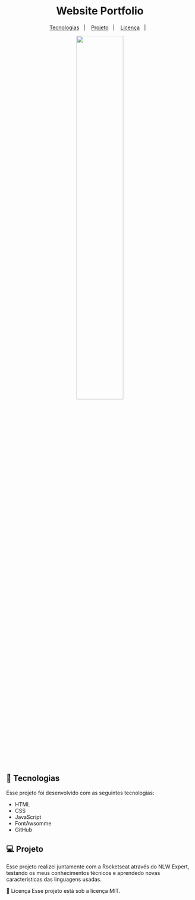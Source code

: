 <h1 align="center">Website Portfolio </h1>

<p align="center">
  <a href="#-tecnologias">Tecnologias</a>&nbsp;&nbsp;&nbsp;|&nbsp;&nbsp;&nbsp;
  <a href="#-projeto">Projeto</a>&nbsp;&nbsp;&nbsp;|&nbsp;&nbsp;&nbsp;
  <a href="#-licenca">Licença</a>&nbsp;&nbsp;&nbsp;|&nbsp;&nbsp;&nbsp;
</p>

<div align="center">
    <img src="img/Quiz.png" width="50%">
</div>

## 🚀 Tecnologias
Esse projeto foi desenvolvido com as seguintes tecnologias:

- HTML
- CSS
- JavaScript
- FontAwsomme
- GitHub 


## 💻 Projeto
Esse projeto realizei juntamente com a Rocketseat através do NLW Expert, testando os meus conhecimentos técnicos e aprendedo novas caracteristicas das linguagens usadas.
 

📝 Licença
Esse projeto está sob a licença MIT.